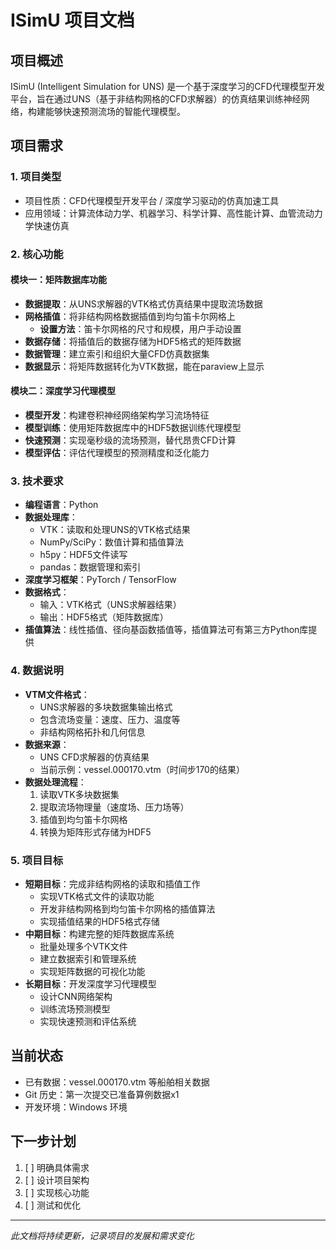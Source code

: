 # ISimU 项目文档

## 项目概述
ISimU (Intelligent Simulation for UNS) 是一个基于深度学习的CFD代理模型开发平台，旨在通过UNS（基于非结构网格的CFD求解器）的仿真结果训练神经网络，构建能够快速预测流场的智能代理模型。

## 项目需求

### 1. 项目类型
- 项目性质：CFD代理模型开发平台 / 深度学习驱动的仿真加速工具
- 应用领域：计算流体动力学、机器学习、科学计算、高性能计算、血管流动力学快速仿真

### 2. 核心功能

#### 模块一：矩阵数据库功能
- **数据提取**：从UNS求解器的VTK格式仿真结果中提取流场数据
- **网格插值**：将非结构网格数据插值到均匀笛卡尔网格上
  + **设置方法**：笛卡尔网格的尺寸和规模，用户手动设置
- **数据存储**：将插值后的数据存储为HDF5格式的矩阵数据
- **数据管理**：建立索引和组织大量CFD仿真数据集
- **数据显示**：将矩阵数据转化为VTK数据，能在paraview上显示

#### 模块二：深度学习代理模型
- **模型开发**：构建卷积神经网络架构学习流场特征
- **模型训练**：使用矩阵数据库中的HDF5数据训练代理模型
- **快速预测**：实现毫秒级的流场预测，替代昂贵CFD计算
- **模型评估**：评估代理模型的预测精度和泛化能力

### 3. 技术要求
- **编程语言**：Python
- **数据处理库**：
  - VTK：读取和处理UNS的VTK格式结果
  - NumPy/SciPy：数值计算和插值算法
  - h5py：HDF5文件读写
  - pandas：数据管理和索引
- **深度学习框架**：PyTorch / TensorFlow
- **数据格式**：
  - 输入：VTK格式（UNS求解器结果）
  - 输出：HDF5格式（矩阵数据库）
- **插值算法**：线性插值、径向基函数插值等，插值算法可有第三方Python库提供

### 4. 数据说明
- **VTM文件格式**：
  - UNS求解器的多块数据集输出格式
  - 包含流场变量：速度、压力、温度等
  - 非结构网格拓扑和几何信息
- **数据来源**：
  - UNS CFD求解器的仿真结果
  - 当前示例：vessel.000170.vtm（时间步170的结果）
- **数据处理流程**：
  1. 读取VTK多块数据集
  2. 提取流场物理量（速度场、压力场等）
  3. 插值到均匀笛卡尔网格
  4. 转换为矩阵形式存储为HDF5

### 5. 项目目标
- **短期目标**：完成非结构网格的读取和插值工作
  - 实现VTK格式文件的读取功能
  - 开发非结构网格到均匀笛卡尔网格的插值算法
  - 实现插值结果的HDF5格式存储
- **中期目标**：构建完整的矩阵数据库系统
  - 批量处理多个VTK文件
  - 建立数据索引和管理系统
  - 实现矩阵数据的可视化功能
- **长期目标**：开发深度学习代理模型
  - 设计CNN网络架构
  - 训练流场预测模型
  - 实现快速预测和评估系统

## 当前状态
- 已有数据：vessel.000170.vtm 等船舶相关数据
- Git 历史：第一次提交已准备算例数据x1
- 开发环境：Windows 环境

## 下一步计划
1. [ ] 明确具体需求
2. [ ] 设计项目架构
3. [ ] 实现核心功能
4. [ ] 测试和优化

---
*此文档将持续更新，记录项目的发展和需求变化*